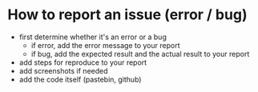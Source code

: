 # How to report an issue (error / bug)

- first determine whether it's an error or a bug
    - if error, add the error message to your report
    - if bug, add the expected result and the actual result to your report
- add steps for reproduce to your report
- add screenshots if needed
- add the code itself (pastebin, github)
